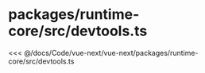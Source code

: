 # packages/runtime-core/src/devtools.ts

<<< @/docs/Code/vue-next/vue-next/packages/runtime-core/src/devtools.ts
